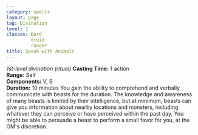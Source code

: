 ```yaml
---
category: spells
layout: page
tag: Divination
level: 1
classes: bard
         druid
         ranger
title: Speak with Animals 
---
```

_1st-level divination (ritual)_ 
**Casting Time:** 1 action    
**Range:** Self    
**Components:** V, S    
**Duration:** 10 minutes 
You gain the ability to comprehend and verbally communicate with beasts for the duration. The knowledge and awareness of many beasts is limited by their intelligence, but at minimum, beasts can give you information about nearby locations and monsters, including whatever they can perceive or have perceived within the past day. You might be able to persuade a beast to perform a small favor for you, at the GM's discretion. 
